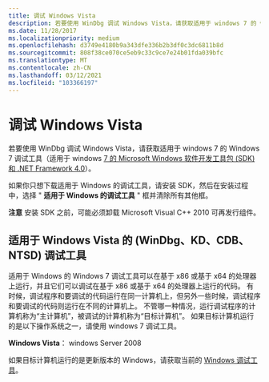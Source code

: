 ```yaml
---
title: 调试 Windows Vista
description: 若要使用 WinDbg 调试 Windows Vista，请获取适用于 windows 7 的 windows 7 调试工具（包含在 Windows 7 中）。
ms.date: 11/28/2017
ms.localizationpriority: medium
ms.openlocfilehash: d3749e4180b9a343dfe336b2b3df0c3dc6811b8d
ms.sourcegitcommit: 808f38ce070ce5eb9c33c9ce7e24b01fda039bfc
ms.translationtype: MT
ms.contentlocale: zh-CN
ms.lasthandoff: 03/12/2021
ms.locfileid: "103366197"
---
```

# <a name="debugging-windows-vista"></a>调试 Windows Vista


若要使用 WinDbg 调试 Windows Vista，请获取适用于 windows 7 的 Windows 7 调试工具（适用于 windows [7 的 Microsoft Windows 软件开发工具包 (SDK) 和 .NET Framework 4.0](https://www.microsoft.com/download/details.aspx?id=8279)）。

如果你只想下载适用于 Windows 的调试工具，请安装 SDK，然后在安装过程中，选择 " **适用于 Windows 的调试工具** " 框并清除所有其他框。

**注意**  安装 SDK 之前，可能必须卸载 Microsoft Visual C++ 2010 可再发行组件。

 

## <a name="span-iddebugging_tools__windbg__kd__cdb__ntsd__for_windows_windows_vistaspandebugging-tools-windbg-kd-cdb-ntsd-for-windows-vista"></a><span id="DEBUGGING_TOOLS__WINDBG__KD__CDB__NTSD__FOR_WINDOWS_WINDOWS_VISTA"></span>适用于 Windows Vista 的 (WinDbg、KD、CDB、NTSD) 调试工具


适用于 Windows 的 Windows 7 调试工具可以在基于 x86 或基于 x64 的处理器上运行，并且它们可以调试在基于 x86 或基于 x64 的处理器上运行的代码。 有时候，调试程序和要调试的代码运行在同一计算机上，但另外一些时候，调试程序和要调试的代码则运行在不同的计算机上。 不管哪一种情况，运行调试程序的计算机称为“主计算机”，被调试的计算机称为“目标计算机”。 如果目标计算机运行的是以下操作系统之一，请使用 windows 7 调试工具。

**Windows Vista**： windows Server 2008

 

如果目标计算机运行的是更新版本的 Windows，请获取当前的 [Windows 调试工具](index.md)。


 

 






